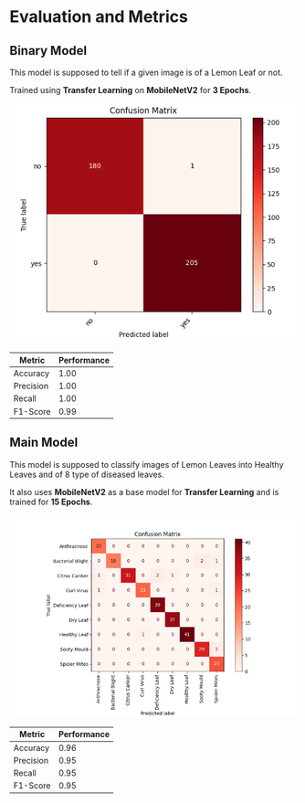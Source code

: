 # Evaluation and Metrics

## Binary Model

This model is supposed to tell if a given image is of a Lemon Leaf or not.

Trained using **Transfer Learning** on **MobileNetV2** for **3 Epochs**.

![Confusion Matrix](../Images/Confusion-Matrix-binary.png)

| Metric    | Performance |
|-----------|-------------|
| Accuracy  | 1.00        |
| Precision | 1.00        |
| Recall    | 1.00        |
| F1-Score  | 0.99        |


## Main Model

This model is supposed to classify images of Lemon Leaves into Healthy Leaves and of 8 type of diseased leaves.

It also uses **MobileNetV2** as a base model for **Transfer Learning** and is trained for **15 Epochs**.

![Confusion Matrix](../Images/Confusion-Matrix-main.png)

| Metric    | Performance |
|-----------|-------------|
| Accuracy  | 0.96        |
| Precision | 0.95        |
| Recall    | 0.95        |
| F1-Score  | 0.95        |
